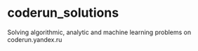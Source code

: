 # coderun_solutions
Solving algorithmic, analytic and machine learning problems on coderun.yandex.ru
